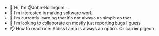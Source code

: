 - 👋 Hi, I’m @John-Hollingum
- 👀 I’m interested in making software work
- 🌱 I’m currently learning that it's not always as simple as that
- 💞️ I’m looking to collaborate on mostly just reporting bugs I guess
- 📫 How to reach me: Aldiss Lamp is always an option. Or carrier pigeon

<!---
John-Hollingum/John-Hollingum is a ✨ special ✨ repository because its `README.md` (this file) appears on your GitHub profile.
You can click the Preview link to take a look at your changes.
--->
